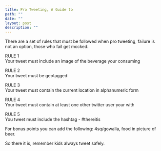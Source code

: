 ```yaml
---
title: Pro Tweeting, A Guide to
path: ""
date: ""
layout: post
description: ""
---
```

<p>There are a set of rules that must be followed when pro tweeting, failure is not an option, those who fail get mocked.</p><p>RULE 1<br />Your tweet must include an image of the beverage your consuming</p><p>RULE 2<br />Your tweet must be geotagged</p><p>RULE 3<br />Your tweet must contain the current location in alphanumeric form</p><p>RULE 4<br />Your tweet must contain at least one other twitter user your with</p><p>RULE 5<br />You tweet must include the hashtag - #thereitis</p><p>For bonus points you can add the following: 4sq/gowalla, food in picture of beer.</p><p>So there it is, remember kids always tweet safely.</p>

